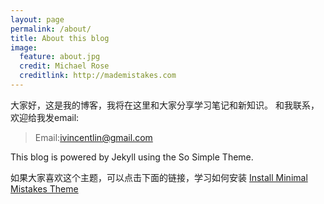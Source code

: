 ```yaml
---
layout: page
permalink: /about/
title: About this blog
image:
  feature: about.jpg
  credit: Michael Rose
  creditlink: http://mademistakes.com
---
```

大家好，这是我的博客，我将在这里和大家分享学习笔记和新知识。
和我联系，欢迎给我发email:

> Email:ivincentlin@gmail.com

This blog is powered by Jekyll using the So Simple Theme.

如果大家喜欢这个主题，可以点击下面的链接，学习如何安装
<a markdown="0" href="{{ site.url }}/theme-setup" class="btn">
    Install Minimal Mistakes Theme
</a>

